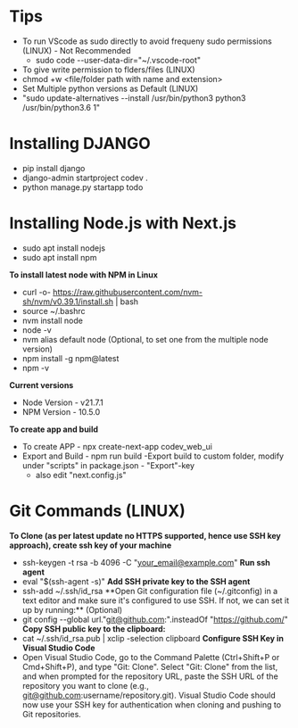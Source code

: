 
# Tips
- To run VScode as sudo directly to avoid frequeny sudo permissions (LINUX) - Not Recommended
  - sudo code --user-data-dir="~/.vscode-root"
- To give write permission to flders/files (LINUX)
 - chmod +w <file/folder path with name and extension>
- Set Multiple python versions as Default (LINUX)
 - "sudo update-alternatives --install /usr/bin/python3 python3 /usr/bin/python3.6 1"



# Installing DJANGO
- pip install django
- django-admin startproject codev .
- python manage.py startapp todo


 # Installing Node.js with Next.js
- sudo apt install nodejs
- sudo apt install npm


**To install latest node with NPM in Linux**
- curl -o- https://raw.githubusercontent.com/nvm-sh/nvm/v0.39.1/install.sh | bash
- source ~/.bashrc
- nvm install node
- node -v
- nvm alias default node   (Optional, to set one from the multiple node version)
- npm install -g npm@latest
- npm -v

**Current versions**
- Node Version - v21.7.1
- NPM Version - 10.5.0

**To create app and build**
- To create APP - npx create-next-app codev_web_ui
- Export and Build - npm run build
  -Export build to custom folder, modify under "scripts" in package.json - "Export"-key
    - also edit "next.config.js"


# Git Commands (LINUX)
**To Clone (as per latest update no HTTPS supported, hence use SSH key approach), create ssh key of your machine**
  - ssh-keygen -t rsa -b 4096 -C "your_email@example.com"
**Run ssh agent**
  - eval "$(ssh-agent -s)"
**Add SSH private key to the SSH agent**
  - ssh-add ~/.ssh/id_rsa
**Open Git configuration file (~/.gitconfig) in a text editor and make sure it's configured to use SSH. If not, we can set it up by running:** (Optional)
  - git config --global url."git@github.com:".insteadOf "https://github.com/"
**Copy SSH public key to the clipboard:**
  - cat ~/.ssh/id_rsa.pub | xclip -selection clipboard 
**Configure SSH Key in Visual Studio Code**
  - Open Visual Studio Code, go to the Command Palette (Ctrl+Shift+P or Cmd+Shift+P), and type "Git: Clone". Select "Git: Clone" from the list, and when prompted for the repository URL, paste the SSH URL of the repository you want to clone (e.g., git@github.com:username/repository.git). Visual Studio Code should now use your SSH key for authentication when cloning and pushing to Git repositories.